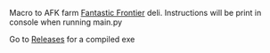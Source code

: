 Macro to AFK farm [Fantastic Frontier](https://www.roblox.com/games/510411669/Fantastic-Frontier) deli. Instructions will be print in console when running main.py

Go to [Releases](https://github.com/Campionnn/DeliBot/releases) for a compiled exe
